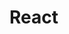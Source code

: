 <!--
 * @Author: JDR
 * @Date: 2020-08-03 11:05:22
 * @LastEditTime: 2020-08-03 15:51:40
 * @LastEditors: Please set LastEditors
 * @Description: In User Settings Edit
 * @FilePath: \JDR_Blog\docs\zh-cn\README.md
--> 
# React